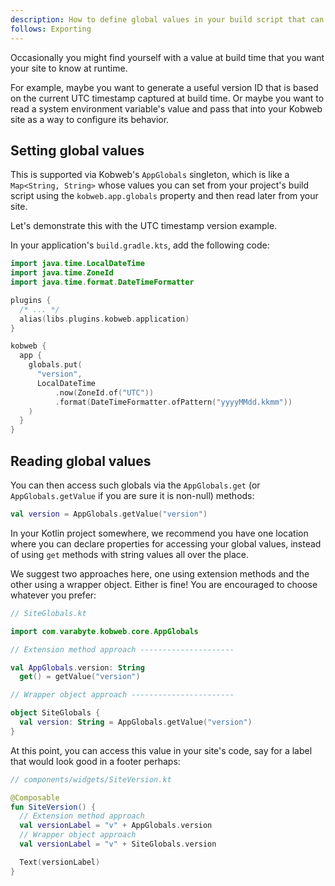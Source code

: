 ```yaml
---
description: How to define global values in your build script that can be accessed by your site at runtime.
follows: Exporting
---
```


Occasionally you might find yourself with a value at build time that you want your site to know at runtime.

For example, maybe you want to generate a useful version ID that is based on the current UTC timestamp captured at
build time. Or maybe you want to read a system environment variable's value and pass that into your Kobweb site as a way
to configure its behavior.

## Setting global values

This is supported via Kobweb's `AppGlobals` singleton, which is like a `Map<String, String>` whose values you can set
from your project's build script using the `kobweb.app.globals` property and then read later from your site.

Let's demonstrate this with the UTC timestamp version example.

In your application's `build.gradle.kts`, add the following code:

```kotlin
import java.time.LocalDateTime
import java.time.ZoneId
import java.time.format.DateTimeFormatter

plugins {
  /* ... */
  alias(libs.plugins.kobweb.application)
}

kobweb {
  app {
    globals.put(
      "version",
      LocalDateTime
          .now(ZoneId.of("UTC"))
          .format(DateTimeFormatter.ofPattern("yyyyMMdd.kkmm"))
    )
  }
}
```

## Reading global values

You can then access such globals via the `AppGlobals.get` (or `AppGlobals.getValue` if you are sure it is non-null)
methods:

```kotlin
val version = AppGlobals.getValue("version")
```

In your Kotlin project somewhere, we recommend you have one location where you can declare properties for accessing your
global values, instead of using `get` methods with string values all over the place.

We suggest two approaches here, one using extension methods and the other using a wrapper object. Either is fine! You
are encouraged to choose whatever you prefer:

```kotlin
// SiteGlobals.kt

import com.varabyte.kobweb.core.AppGlobals

// Extension method approach ---------------------

val AppGlobals.version: String
  get() = getValue("version")

// Wrapper object approach -----------------------

object SiteGlobals {
  val version: String = AppGlobals.getValue("version")
}
```

At this point, you can access this value in your site's code, say for a label that would look good in a footer perhaps:

```kotlin
// components/widgets/SiteVersion.kt

@Composable
fun SiteVersion() {
  // Extension method approach
  val versionLabel = "v" + AppGlobals.version
  // Wrapper object approach
  val versionLabel = "v" + SiteGlobals.version

  Text(versionLabel)
}
```
